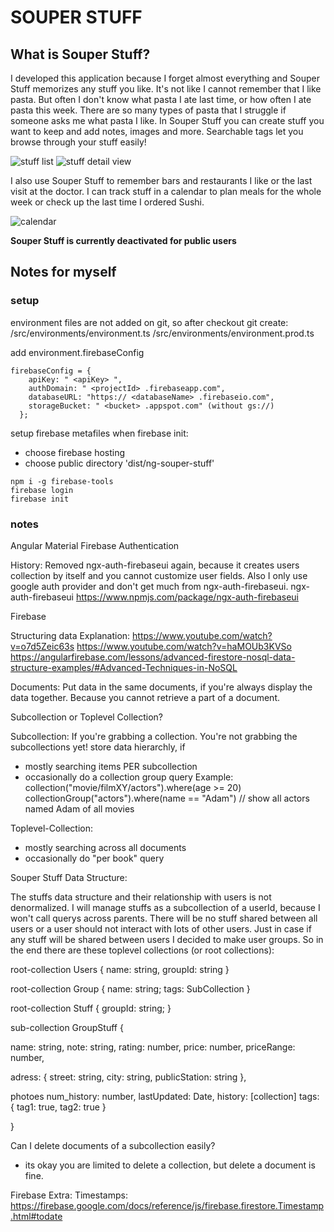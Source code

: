 # SOUPER STUFF

## What is Souper Stuff?

I developed this application because I forget almost everything and Souper Stuff memorizes any stuff you like. It's not like I cannot remember that I like pasta. But often I don't know what pasta I ate last time, or how often I ate pasta this week. There are so many types of pasta that I struggle if someone asks me what pasta I like.
In Souper Stuff you can create stuff you want to keep and add notes, images and more. Searchable tags let you browse through your stuff easily!

![stuff list](https://i.ibb.co/4jndKX8/souperstuffscreen1.jpg)
![stuff detail view](https://i.ibb.co/8Xq8spS/souperstuffscreen2.jpg)

I also use Souper Stuff to remember bars and restaurants I like or the last visit at the doctor. I can track stuff in a calendar to plan meals for the whole week or check up the last time I ordered Sushi.

![calendar](https://i.ibb.co/4J1mYgF/souperstuffscreen3.jpg)

**Souper Stuff is currently deactivated for public users**


## Notes for myself

### setup
environment files are not added on git, so after checkout git create:
/src/environments/environment.ts
/src/environments/environment.prod.ts

add environment.firebaseConfig
```
firebaseConfig = {
    apiKey: " <apiKey> ",
    authDomain: " <projectId> .firebaseapp.com",
    databaseURL: "https:// <databaseName> .firebaseio.com",
    storageBucket: " <bucket> .appspot.com" (without gs://)
  };
```
setup firebase metafiles
when firebase init:
* choose firebase hosting
* choose public directory 'dist/ng-souper-stuff'
```
npm i -g firebase-tools
firebase login
firebase init
```


### notes

Angular Material
Firebase Authentication

History:
Removed ngx-auth-firebaseui again, because it creates users collection by itself and you cannot customize user fields.
Also I only use google auth provider and don't get much from ngx-auth-firebaseui.
ngx-auth-firebaseui https://www.npmjs.com/package/ngx-auth-firebaseui

Firebase

Structuring data
Explanation:
https://www.youtube.com/watch?v=o7d5Zeic63s
https://www.youtube.com/watch?v=haMOUb3KVSo
https://angularfirebase.com/lessons/advanced-firestore-nosql-data-structure-examples/#Advanced-Techniques-in-NoSQL

Documents:
Put data in the same documents, if you're always display the data together. Because you cannot retrieve a part of a document.

Subcollection or Toplevel Collection?

Subcollection:
If you're grabbing a collection. You're not grabbing the subcollections yet!
store data hierarchly, if
* mostly searching items PER subcollection  
* occasionally do a collection group query
Example:
collection("movie/filmXY/actors").where(age >= 20)
collectionGroup("actors").where(name == "Adam") // show all actors named Adam of all movies

Toplevel-Collection:
* mostly searching across all documents
* occasionally do "per book" query


Souper Stuff Data Structure:

The stuffs data structure and their relationship with users is not denormalized. I will manage stuffs as a subcollection of a userId, because I won't call querys across parents. There will be no stuff shared between all users or
a user should not interact with lots of other users.
Just in case if any stuff will be shared between users I decided to make user groups. So in the end there are these toplevel collections (or root collections):

root-collection Users {
 name: string,
 groupId: string
}

root-collection Group {
 name: string;
 tags: SubCollection
}

root-collection Stuff {
 groupId: string;
}

sub-collection GroupStuff {

 name: string,
 note: string,
 rating: number,
 price: number,
 priceRange: number,

 adress: {
  street: string,
  city: string,
  publicStation: string
 },

 photoes
 num_history: number,
 lastUpdated: Date,
 history: [collection]
 tags: {
  tag1: true,
  tag2: true
 }

}


Can I delete documents of a subcollection easily?
* its okay you are limited to delete a collection, but delete a document is fine.



Firebase Extra:
Timestamps: https://firebase.google.com/docs/reference/js/firebase.firestore.Timestamp.html#todate
